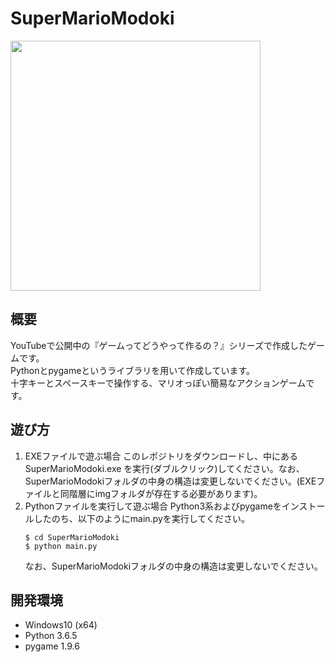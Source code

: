# SuperMarioModoki
<img src="https://user-images.githubusercontent.com/65722145/83350983-2b3dd980-a37b-11ea-846f-3bf6243bcad4.gif" width="400">  

## 概要
YouTubeで公開中の『ゲームってどうやって作るの？』シリーズで作成したゲームです。  
Pythonとpygameというライブラリを用いて作成しています。  
十字キーとスペースキーで操作する、マリオっぽい簡易なアクションゲームです。

## 遊び方
1. EXEファイルで遊ぶ場合
    このレポジトリをダウンロードし、中にある SuperMarioModoki.exe を実行(ダブルクリック)してください。なお、SuperMarioModokiフォルダの中身の構造は変更しないでください。(EXEファイルと同階層にimgフォルダが存在する必要があります)。
2. Pythonファイルを実行して遊ぶ場合
    Python3系およびpygameをインストールしたのち、以下のようにmain.pyを実行してください。
    ```
    $ cd SuperMarioModoki
    $ python main.py
    ```
    なお、SuperMarioModokiフォルダの中身の構造は変更しないでください。

## 開発環境
- Windows10 (x64)
- Python 3.6.5
- pygame 1.9.6
